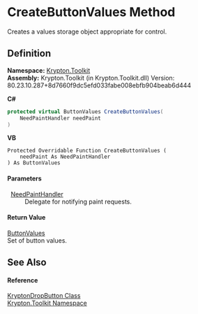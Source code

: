 # CreateButtonValues Method


Creates a values storage object appropriate for control.



## Definition
**Namespace:** <a href="79d2eac2-21f4-54ff-7552-b20c33c30600.md">Krypton.Toolkit</a>  
**Assembly:** Krypton.Toolkit (in Krypton.Toolkit.dll) Version: 80.23.10.287+8d7660f9dc5efd033fabe008ebfb904beab6d444

**C#**
``` C#
protected virtual ButtonValues CreateButtonValues(
	NeedPaintHandler needPaint
)
```
**VB**
``` VB
Protected Overridable Function CreateButtonValues ( 
	needPaint As NeedPaintHandler
) As ButtonValues
```



#### Parameters
<dl><dt>  <a href="33f685bd-f838-7c82-3e84-2827dccd141e.md">NeedPaintHandler</a></dt><dd>Delegate for notifying paint requests.</dd></dl>

#### Return Value
<a href="d8a8ca9d-7dcd-5cef-2f1c-724e4e0df04c.md">ButtonValues</a>  
Set of button values.

## See Also


#### Reference
<a href="14cbbe90-014f-3c64-94f2-997393d8d231.md">KryptonDropButton Class</a>  
<a href="79d2eac2-21f4-54ff-7552-b20c33c30600.md">Krypton.Toolkit Namespace</a>  
